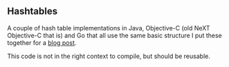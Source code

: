 
## Hashtables ##

A couple of hash table implementations in Java, Objective-C (old NeXT Objective-C that is) and Go that all use the same basic structure I put these together for a [blog post](http://www.sasbury.com/notes/2015/hashtables.html).

This code is not in the right context to compile, but should be reusable.
